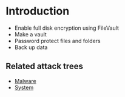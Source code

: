 # Introduction

* Enable full disk encryption using FileVault
* Make a vault
* Password protect files and folders
* Back up data

## Related attack trees

* [Malware](attack-trees:docs/malware/README)
* [System](attack-trees:docs/system/README)
